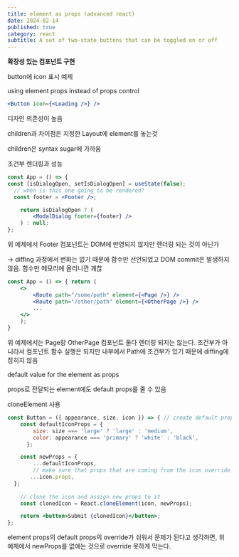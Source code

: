 ```yaml
---
title: element as props (advanced react)
date: 2024-02-14
published: true
category: react
subtitle: A set of two-state buttons that can be toggled on or off
---
```


**확장성 있는 컴포넌트 구현**

button에 icon 표시 예제

using element props instead of props control

```jsx
<Button icon={<Loading />} />
```

디자인 의존성이 높음

children과 차이점은 지정한 Layout에 element를 놓는것

children은 syntax sugar에 가까움

조건부 렌더링과 성능

```jsx
const App = () => {
const [isDialogOpen, setIsDialogOpen] = useState(false);
  // when is this one going to be rendered?
  const footer = <Footer />;

	return isDialogOpen ? ( 
		<ModalDialog footer={footer} />
	) : null; 
};
```

위 예제에서 Footer 컴포넌트는 DOM에 반영되지 않지만 렌더링 되는 것이 아닌가

→ diffing 과정에서 변화는 없기 때문에 함수만 선언되었고 DOM commit은 발생하지 않음. 함수만 메모리에 올리니깐 괘찮

```jsx
const App = () => { return (
	<>
		<Route path="/some/path" element={<Page />} /> 
		<Route path="/other/path" element={<OtherPage />} /> 
		...
	</> 
	);
}
```

위 예제에서는 Page랑 OtherPage 컴포넌트 둘다 렌더링 되지는 않는다. 조건부가 아니라서 컴포넌트 함수 실행은 되지만 내부에서 Path에 조건부가 있기 때문에 diffing에 잡히지 않음

default value for the element as props

props로 전달되는 element에도 default props를 줄 수 있음

cloneElement 사용

```jsx
const Button = ({ appearance, size, icon }) => { // create default props
	const defaultIconProps = {
	    size: size === 'large' ? 'large' : 'medium',
	    color: appearance === 'primary' ? 'white' : 'black',
	  };

	const newProps = {
		...defaultIconProps,
		// make sure that props that are coming from the icon override default if they exist
	   ...icon.props,
  };
	
	// clone the icon and assign new props to it
	const clonedIcon = React.cloneElement(icon, newProps); 

	return <button>Submit {clonedIcon}</button>;
};
```

element props의 default props의 override가 쉬워서 문제가 된다고 생각하면, 위 예제에서 newProps를 없애는 것으로 override 못하게 막는다.
